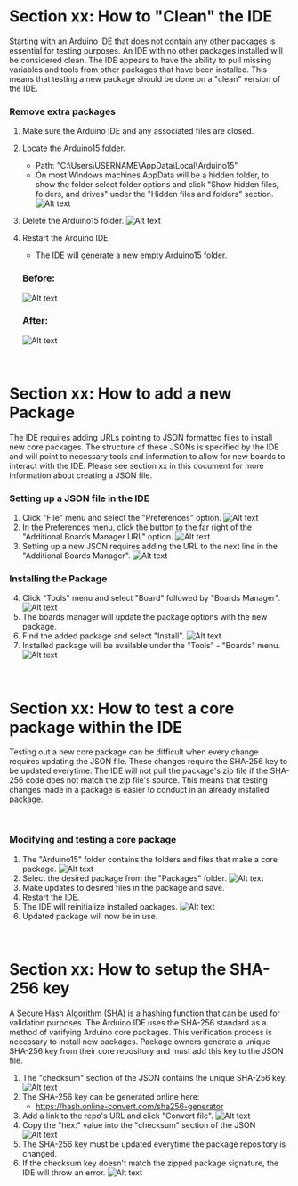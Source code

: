 # Section xx: How to "Clean" the IDE

Starting with an Arduino IDE that does not contain any other packages is essential for testing
purposes.  An IDE with no other packages installed will be considered clean.  The IDE appears to have 
the ability to pull missing variables and tools from other packages that have been installed.  This 
means that testing a new package should be done on a "clean" version of the IDE.    

### Remove extra packages
1. Make sure the Arduino IDE and any associated files are closed.
2. Locate the Arduino15 folder.   
	- Path: "C:\Users\USERNAME\AppData\Local\Arduino15"  
	- On most Windows machines AppData will be a hidden folder, to show
	  the folder select folder options and click "Show hidden files, folders, and drives" under the
	  "Hidden files and folders" section.		
	   ![Alt text](hiddenFolder.png "Hidden Folder")
		
3. Delete the Arduino15 folder.
	![Alt text](arduino15.png "Folder location")
4. Restart the Arduino IDE.
	- The IDE will generate a new empty Arduino15 folder.  

	
	### Before:
	![Alt text](before.png "Before")
	### After:
	![Alt text](after.png "After")
	
&nbsp;
# Section xx: How to add a new Package
The IDE requires adding URLs pointing to JSON formatted files to install new core packages.  The structure of these 
JSONs is specified by the IDE and will point to necessary tools and information to allow for new boards to 
interact with the IDE.  Please see section xx in this document for more information about creating a JSON file.
&nbsp;
### Setting up a JSON file in the IDE
1. Click "File" menu and select the "Preferences" option.
![Alt text](preferences.png "Preferences")
2. In the Preferences menu, click the button to the far right of the "Additional Boards Manager URL" option.
![Alt text](prefMenu.png "After")
3. Setting up a new JSON requires adding the URL to the next line in the "Additional Boards Manager".
![Alt text](addJSON.png "Add JSON")
&nbsp;
### Installing the Package
4. Click "Tools" menu and select "Board" followed by "Boards Manager". 
![Alt text](boardsMan.png "Boards Manager")
5. The boards manager will update the package options with the new package. 
6. Find the added package and select "Install".
![Alt text](installPack.png "Install Board")
7. Installed package will be available under the "Tools" - "Boards" menu.
![Alt text](addedBoard.png "Board Added")

&nbsp;
# Section xx: How to test a core package within the IDE
Testing out a new core package can be difficult when every change requires updating the JSON file.  These changes 
require the SHA-256 key to be updated everytime.  The IDE will not pull the package's zip file if
the SHA-256 code does not match the zip file's source.  This means that testing changes made in a package 
is easier to conduct in an already installed package.

&nbsp;
### Modifying and testing a core package
1. The "Arduino15" folder contains the folders and files that make a core package.
![Alt text](a15Folder.png "Arduino15 Folder")
2. Select the desired package from the "Packages" folder.
![Alt text](package.png "Package")
3. Make updates to desired files in the package and save.
4. Restart the IDE.
5. The IDE will reinitialize installed packages. 
![Alt text](restart.png "Restart IDE")
6. Updated package will now be in use.


&nbsp;
# Section xx: How to setup the SHA-256 key
A Secure Hash Algorithm (SHA) is a hashing function that can be used for validation purposes.  The Arduino
IDE uses the SHA-256 standard as a method of varifying Arduino core packages.  This verification process is
necessary to install new packages.  Package owners generate a unique SHA-256 key from their core repository
and must add this key to the JSON file.  
1. The "checksum" section of the JSON contains the unique SHA-256 key.
![Alt text](jsonSha.png "SHA-256 JSON")
2. The SHA-256 key can be generated online here: 
	- https://hash.online-convert.com/sha256-generator
3. Add a link to the repo's URL and click "Convert file".
![Alt text](shaWebsite.png "SHA-256 Website")
4. Copy the "hex:" value into the "checksum" section of the JSON 
![Alt text](hexSha.png "SHA-256 hex")
5. The SHA-256 key must be updated everytime the package repository is changed.
6. If the checksum key doesn't match the zipped package signature, the IDE will throw an error.
![Alt text](shaError.png "SHA-256 IDE Error")